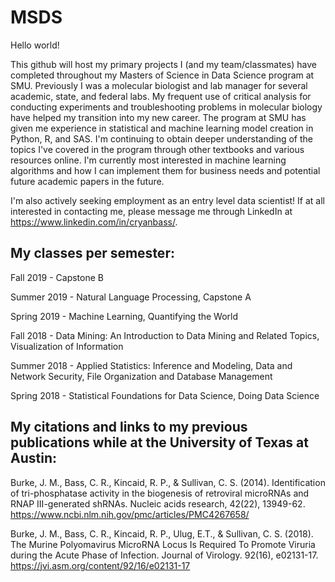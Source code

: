 # MSDS
Hello world!

This github will host my primary projects I (and my team/classmates) have completed throughout my Masters of Science in Data Science program at SMU. Previously I was a molecular biologist and lab manager for several academic, state, and federal labs. My frequent use of critical analysis for conducting experiments and troubleshooting problems in molecular biology have helped my transition into my new career. The program at SMU has given me experience in statistical and machine learning model creation in Python, R, and SAS. I'm continuing to obtain deeper understanding of the topics I've covered in the program through other textbooks and various resources online. I'm currently most interested in machine learning algorithms and how I can implement them for business needs and potential future academic papers in the future.

I'm also actively seeking employment as an entry level data scientist! If at all interested in contacting me, please message me through LinkedIn at https://www.linkedin.com/in/cryanbass/.


## My classes per semester:

Fall 2019 -   Capstone B

Summer 2019 - Natural Language Processing, Capstone A

Spring 2019 - Machine Learning, Quantifying the World
              
Fall 2018 -   Data Mining: An Introduction to Data Mining and Related Topics, Visualization of Information
              
Summer 2018 - Applied Statistics: Inference and Modeling, Data and Network Security, File Organization and Database Management
              
Spring 2018 - Statistical Foundations for Data Science, Doing Data Science


## My citations and links to my previous publications while at the University of Texas at Austin:

Burke, J. M., Bass, C. R., Kincaid, R. P., & Sullivan, C. S. (2014). Identification of tri-phosphatase activity in the biogenesis of retroviral microRNAs and RNAP III-generated shRNAs. Nucleic acids research, 42(22), 13949-62.
https://www.ncbi.nlm.nih.gov/pmc/articles/PMC4267658/

Burke, J. M., Bass, C. R., Kincaid, R. P., Ulug, E.T., & Sullivan, C. S. (2018). The Murine Polyomavirus MicroRNA Locus Is Required To Promote Viruria during the Acute Phase of Infection. Journal of Virology. 92(16), e02131-17.
https://jvi.asm.org/content/92/16/e02131-17
